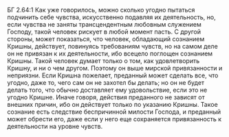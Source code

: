 БГ 2.64:1	Как уже говорилось, можно сколько угодно пытаться подчинить себе чувства, искусственно подавляя их деятельность, но, если чувства не заняты трансцендентным любовным служением Господу, такой человек рискует в любой момент пасть. С другой стороны, может показаться, что человек, обладающий сознанием Кришны, действует, повинуясь требованиям чувств, но на самом деле он не привязан к их деятельности, ибо всецело поглощен сознанием Кришны. Такой человек думает только о том, как удовлетворить Кришну, и ни о чем другом. Поэтому он выше мирской привязанности и неприязни. Если Кришна пожелает, преданный может сделать все, что угодно, даже то, чего сам он не захотел бы делать; но он не будет делать того, что обычно доставляет ему удовольствие, если это не угодно Кришне. Иначе говоря, действия преданного не зависят от внешних причин, ибо он действует только по указанию Кришны. Такое сознание есть следствие беспричинной милости Господа, и преданный может обрести его, даже если у него еще сохраняется привязанность к деятельности на уровне чувств.